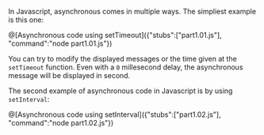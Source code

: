 In Javascript, asynchronous comes in multiple ways. The simpliest example is this one:

@[Asynchronous code using setTimeout]({"stubs":["part1.01.js"], "command":"node part1.01.js"})

You can try to modify the displayed messages or the time given at the `setTimeout` function. Even with a `0` millesecond delay, the asynchronous message will be displayed in second.

The second example of asynchronous code in Javascript is by using `setInterval`:

@[Asynchronous code using setInterval]({"stubs":["part1.02.js"], "command":"node part1.02.js"})